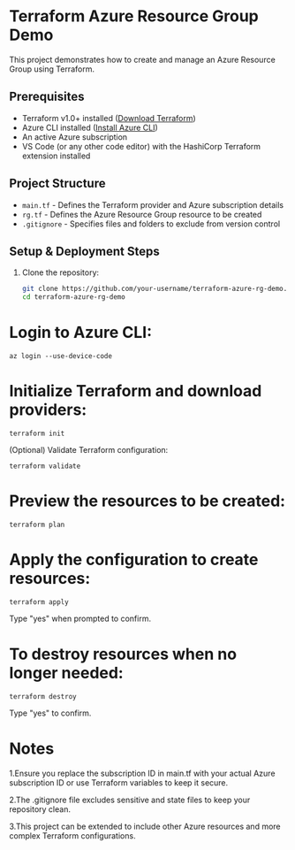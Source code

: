 # Terraform Azure Resource Group Demo

This project demonstrates how to create and manage an Azure Resource Group using Terraform.

## Prerequisites

- Terraform v1.0+ installed ([Download Terraform](https://www.terraform.io/downloads))
- Azure CLI installed ([Install Azure CLI](https://learn.microsoft.com/en-us/cli/azure/install-azure-cli))
- An active Azure subscription
- VS Code (or any other code editor) with the HashiCorp Terraform extension installed

## Project Structure

- `main.tf` - Defines the Terraform provider and Azure subscription details
- `rg.tf` - Defines the Azure Resource Group resource to be created
- `.gitignore` - Specifies files and folders to exclude from version control

## Setup & Deployment Steps

1. Clone the repository:
   ```bash
   git clone https://github.com/your-username/terraform-azure-rg-demo.git
   cd terraform-azure-rg-demo

# Login to Azure CLI:

    az login --use-device-code

# Initialize Terraform and download providers:

    terraform init

(Optional) Validate Terraform configuration:

    terraform validate

# Preview the resources to be created:

    terraform plan

# Apply the configuration to create resources:

    terraform apply

Type "yes" when prompted to confirm.

# To destroy resources when no longer needed:

    terraform destroy

Type "yes" to confirm.

# Notes
1.Ensure you replace the subscription ID in main.tf with your actual Azure subscription ID or use Terraform variables to keep it secure.

2.The .gitignore file excludes sensitive and state files to keep your repository clean.

3.This project can be extended to include other Azure resources and more complex Terraform configurations.